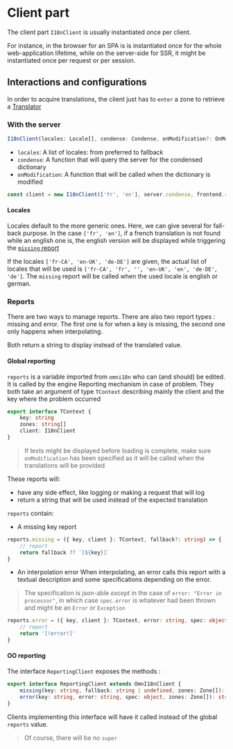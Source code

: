 # Client part

The client part `I18nClient` is usually instantiated once per client.

For instance, in the browser for an SPA is is instantiated once for the whole web-application lifetime, while on the server-side for SSR, it might be instantiated once per request or per session.

## Interactions and configurations

In order to acquire translations, the client just has to `enter` a zone to retrieve a [Translator](./translator.md)

### With the server

```ts
I18nClient(locales: Locale[], condense: Condense, onModification?: OnModification)
```

- `locales`: A list of locales: from preferred to fallback
- `condense`: A function that will query the server for the condensed dictionary
- `onModification`: A function that will be called when the dictionary is modified

```ts
const client = new I18nClient(['fr', 'en'], server.condense, frontend.refreshTexts)
```

#### Locales

Locales default to the more generic ones. Here, we can give several for fall-back purpose. In the case `['fr', 'en']`, if a french translation is not found while an english one is, the english version will be displayed while triggering the [`missing` report](./client.md#reports)

If the locales `['fr-CA', 'en-UK', 'de-DE']` are given, the actual list of locales that will be used is `['fr-CA', 'fr', '', 'en-UK', 'en', 'de-DE', 'de']`. The `missing` report will be called when the used locale is english or german.

### Reports

There are two ways to manage reports. There are also two report types : missing and error. The first one is for when a key is missing, the second one only happens when interpolating.

Both return a string to display instead of the translated value.

#### Global reporting

`reports` is a variable imported from `omni18n` who can (and should) be edited. It is called by the engine
Reporting mechanism in case of problem. They both take an argument of type `TContext` describing mainly the client and the key where the problem occurred

```ts
export interface TContext {
	key: string
	zones: string[]
	client: I18nClient
}
```

> If texts might be displayed before loading is complete, make sure `onModification` has been specified as it will be called when the translations will be provided

These reports will:

- have any side effect, like logging or making a request that will log
- return a string that will be used instead of the expected translation

`reports` contain:

- A missing key report

```ts
reports.missing = ({ key, client }: TContext, fallback?: string) => {
	// report
	return fallback ?? `[${key}]`
}
```

- An interpolation error
  When interpolating, an error calls this report with a textual description and some specifications depending on the error.

> The specification is json-able _except_ in the case of `error: "Error in processor"`, in which case `spec.error` is whatever had been thrown and might be an `Error` or `Exception`

```ts
reports.error = ({ key, client }: TContext, error: string, spec: object) => {
	// report
	return '[!error!]'
}
```

#### OO reporting

The interface `ReportingClient` exposes the methods :

```ts
export interface ReportingClient extends OmnI18nClient {
	missing(key: string, fallback: string | undefined, zones: Zone[]): string
	error(key: string, error: string, spec: object, zones: Zone[]): string
}
```

Clients implementing this interface will have it called instead of the global `reports` value.

> Of course, there will be no `super`
